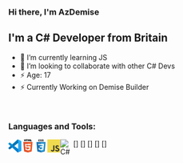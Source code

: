 ### Hi there, I'm AzDemise

## I'm a C# Developer from Britain

- 🌱 I’m currently learning JS
- 👯 I’m looking to collaborate with other C# Devs
- ⚡ Age: 17
- ⚡ Currently Working on Demise Builder


<br />

### Languages and Tools:

[<img align="left" alt="Visual Studio Code" width="26px" src="https://raw.githubusercontent.com/github/explore/80688e429a7d4ef2fca1e82350fe8e3517d3494d/topics/visual-studio-code/visual-studio-code.png" />]
[<img align="left" alt="HTML5" width="26px" src="https://raw.githubusercontent.com/github/explore/80688e429a7d4ef2fca1e82350fe8e3517d3494d/topics/html/html.png" />]
[<img align="left" alt="CSS3" width="26px" src="https://raw.githubusercontent.com/github/explore/80688e429a7d4ef2fca1e82350fe8e3517d3494d/topics/css/css.png" />]
[<img align="left" alt="JavaScript" width="26px" src="https://raw.githubusercontent.com/github/explore/80688e429a7d4ef2fca1e82350fe8e3517d3494d/topics/javascript/javascript.png" />]
[<img align="left" alt="C#" width="26px" src="https://cdn.discordapp.com/attachments/911355467605884962/914289827153846312/0_JLPdbimCEnWB8qJL.png" />]

<br />
<br />

